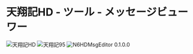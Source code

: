 # 天翔記HD - ツール - メッセージビューワー

![天翔記HD](https://img.shields.io/badge/天翔記-HD-6479ff.svg)
![天翔記95](https://img.shields.io/badge/天翔記95-6479ff.svg)
![N6HDMsgEditor 0.1.0.0](https://img.shields.io/badge/N6HDMsgEditor-0.1.0.0-6479ff.svg)

